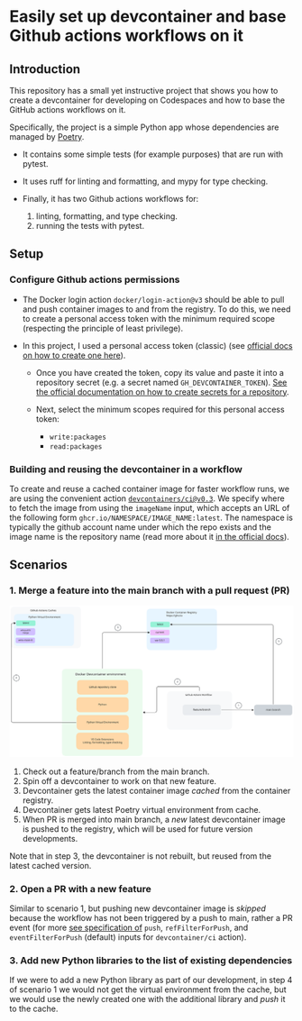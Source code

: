 # Easily set up devcontainer and base Github actions workflows on it


## Introduction

This repository has a small yet instructive project that shows you how to create a devcontainer for developing on Codespaces and how to base the GitHub actions workflows on it.

Specifically, the project is a simple Python app whose dependencies are managed by [Poetry](https://python-poetry.org/).

* It contains some simple tests (for example purposes) that are run with pytest.
* It uses ruff for linting and formatting, and mypy for type checking.
* Finally, it has two Github actions workflows for:

    1. linting, formatting, and type checking.
    2. running the tests with pytest.

## Setup

### Configure Github actions permissions

* The Docker login action `docker/login-action@v3` should be able to pull and push container images to and from the registry. To do this, we need to create a personal access token with the minimum required scope (respecting the principle of least privilege).
* In this project, I used a personal access token (classic) (see [official docs on how to create one here](https://docs.github.com/en/authentication/keeping-your-account-and-data-secure/managing-your-personal-access-tokens#creating-a-personal-access-token-classic)).

  * Once you have created the token, copy its value and paste it into a repository secret (e.g. a secret named `GH_DEVCONTAINER_TOKEN`). [See the official documentation on how to create secrets for a repository](https://docs.github.com/en/actions/security-for-github-actions/security-guides/using-secrets-in-github-actions#creating-secrets-for-a-repository).

  * Next, select the minimum scopes required for this personal access token:

    * `write:packages`
    * `read:packages`

### Building and reusing the devcontainer in a workflow

To create and reuse a cached container image for faster workflow runs, we are using the convenient action [`devcontainers/ci@v0.3`](https://github.com/devcontainers/ci). We specify where to fetch the image from using the `imageName` input, which accepts an URL of the following form ``ghcr.io/NAMESPACE/IMAGE_NAME:latest``. The namespace is typically the github account name under which the repo exists and the image name is the repository name (read more about it [in the official docs](https://docs.github.com/en/packages/working-with-a-github-packages-registry/working-with-the-container-registry#pushing-container-images)).

## Scenarios

### 1. Merge a feature into the main branch with a pull request (PR)

![Flowchart showing the process of merging a feature into the main branch with a pull request](./figures/fig1_devcontainer-ghactions-poetry.svg)

1. Check out a feature/branch from the main branch.
2. Spin off a devcontainer to work on that new feature.
3. Devcontainer gets the latest container image _cached_ from the container registry.
4. Devcontainer gets latest Poetry virtual environment from cache.
5. When PR is merged into main branch, a _new_ latest devcontainer image is pushed to the registry, which will be used for future version developments.

Note that in step 3, the devcontainer is not rebuilt, but reused from the latest cached version.

### 2. Open a PR with a new feature

Similar to scenario 1, but pushing new devcontainer image is _skipped_ because the workflow has not been triggered by a push to main, rather a PR event (for more [see specification of](https://github.com/devcontainers/ci/blob/main/docs/github-action.md#inputs) `push`, `refFilterForPush`, and `eventFilterForPush` (default) inputs for `devcontainer/ci` action).

### 3. Add new Python libraries to the list of existing dependencies

If we were to add a new Python library as part of our development, in step 4 of scenario 1 we would not get the virtual environment from the cache, but we would use the newly created one with the additional library and _push_ it to the cache.
